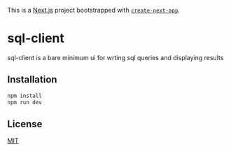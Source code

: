 This is a [Next.js](https://nextjs.org/) project bootstrapped with [`create-next-app`](https://github.com/vercel/next.js/tree/canary/packages/create-next-app).

# sql-client

sql-client is a bare minimum ui for wrting sql queries and displaying results

## Installation

```bash
npm install
npm run dev
```

## License

[MIT](https://choosealicense.com/licenses/mit/)
